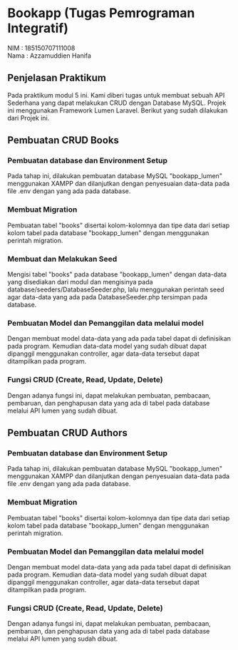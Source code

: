 # Bookapp (Tugas Pemrograman Integratif)

NIM     : 185150707111008  
Nama    : Azzamuddien Hanifa

## Penjelasan Praktikum
Pada praktikum modul 5 ini. Kami diberi tugas untuk membuat sebuah API Sederhana yang dapat melakukan CRUD dengan Database MySQL. Projek ini menggunakan Framework Lumen Laravel. Berikut yang sudah dilakukan dari Projek ini.

## Pembuatan CRUD Books

### Pembuatan database dan Environment Setup
Pada tahap ini, dilakukan pembuatan database MySQL "bookapp_lumen" menggunakan XAMPP dan dilanjutkan dengan penyesuaian data-data pada file .env dengan yang ada pada database.

### Membuat Migration
Pembuatan tabel "books" disertai kolom-kolomnya dan tipe data dari setiap kolom tabel pada database "bookapp_lumen" dengan menggunakan perintah migration.

### Membuat dan Melakukan Seed
Mengisi tabel "books" pada database "bookapp_lumen" dengan data-data yang disediakan dari modul dan mengisinya pada database/seeders/DatabaseSeeder.php, lalu menggunakan perintah seed agar data-data yang ada pada DatabaseSeeder.php tersimpan pada database.

### Pembuatan Model dan Pemanggilan data melalui model
Dengan membuat model data-data yang ada pada tabel dapat di definisikan pada program. Kemudian data-data model yang sudah dibuat dapat dipanggil menggunakan controller, agar data-data tersebut dapat ditampilkan pada program.

### Fungsi CRUD (Create, Read, Update, Delete)
Dengan adanya fungsi ini, dapat melakukan pembuatan, pembacaan, pembaruan, dan penghapusan data yang ada di tabel pada database melalui API lumen yang sudah dibuat.

## Pembuatan CRUD Authors

### Pembuatan database dan Environment Setup
Pada tahap ini, dilakukan pembuatan database MySQL "bookapp_lumen" menggunakan XAMPP dan dilanjutkan dengan penyesuaian data-data pada file .env dengan yang ada pada database.

### Membuat Migration
Pembuatan tabel "books" disertai kolom-kolomnya dan tipe data dari setiap kolom tabel pada database "bookapp_lumen" dengan menggunakan perintah migration.

### Pembuatan Model dan Pemanggilan data melalui model
Dengan membuat model data-data yang ada pada tabel dapat di definisikan pada program. Kemudian data-data model yang sudah dibuat dapat dipanggil menggunakan controller, agar data-data tersebut dapat ditampilkan pada program.

### Fungsi CRUD (Create, Read, Update, Delete)
Dengan adanya fungsi ini, dapat melakukan pembuatan, pembacaan, pembaruan, dan penghapusan data yang ada di tabel pada database melalui API lumen yang sudah dibuat.